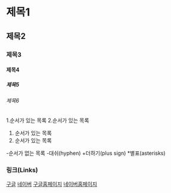 # 제목1

## 제목2

### 제목3

#### 제목4

##### 제목5

###### 제목6

1.순서가 있는 목록
2.순서가 있는 목록
  1. 순서가 있는 목록
  2. 순서가 있는 목록

-순서가 없는 목록
-대쉬(hyphen)
+더하기(plus sign)
*별표(asterisks)

### 링크(Links)
[구글](http://www.google.com)
[네이버](http://www.naver.com)
[구글홈페이지](http://www.google.com)
[네이버홈페이지](http://www.naver.com)
  
